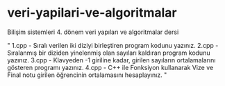 # veri-yapilari-ve-algoritmalar
Bilişim sistemleri 4. dönem veri yapıları ve algoritmalar dersi

"
1.cpp - Sıralı verilen iki diziyi birleştiren program kodunu yazınız. 
2.cpp - Sıralanmış bir diziden yinelenmiş olan sayıları kaldıran program kodunu yazınız.
3.cpp - Klavyeden -1 giriline kadar, girilen sayıların ortalamalarını gösteren programı yazınız. 
4.cpp - C++ ile Fonksiyon kullanarak Vize ve Final notu girilen öğrencinin ortalamasını hesaplayınız. 
"

